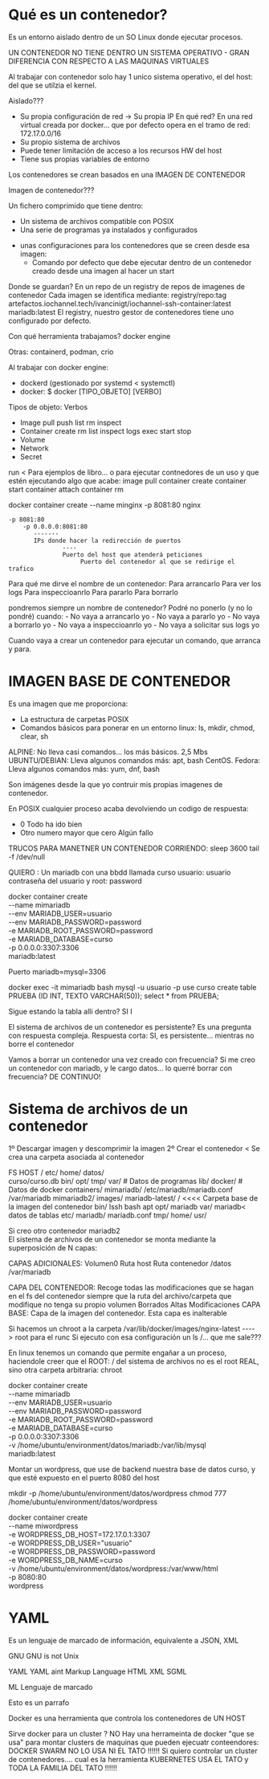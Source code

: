 # Qué es un contenedor?

Es un entorno aislado dentro de un SO Linux donde ejecutar procesos.

UN CONTENEDOR NO TIENE DENTRO UN SISTEMA OPERATIVO - GRAN DIFERENCIA CON RESPECTO A LAS MAQUINAS VIRTUALES

Al trabajar con contenedor solo hay 1 unico sistema operativo, el del host: del que se utilzia el kernel.

Aislado???
- Su propia configuración de red -> Su propia IP
        En qué red? En una red virtual creada por docker... que por defecto opera en el tramo de red: 172.17.0.0/16
- Su propio sistema de archivos
- Puede tener limitación de acceso a los recursos HW del host
- Tiene sus propias variables de entorno

Los contenedores se crean basados en una IMAGEN DE CONTENEDOR

Imagen de contenedor???

Un fichero comprimido que tiene dentro: 
- Un sistema de archivos compatible con POSIX
- Una serie de programas ya instalados y configurados

+ unas configuraciones para los contenedores que se creen desde esa imagen:
    + Comando por defecto que debe ejecutar dentro de un contenedor creado desde una imagen al hacer un start

Donde se guardan? En un repo de un registry de repos de imagenes de contenedor
Cada imagen se identifica mediante:
    registry/repo:tag
        artefactos.iochannel.tech/ivancinigt/iochannel-ssh-container:latest
        mariadb:latest
    El registry, nuestro gestor de contenedores tiene uno configurado por defecto.

Con qué herramienta trabajamos? docker engine

Otras: containerd, podman, crio

Al trabajar con docker engine:
- dockerd (gestionado por systemd < systemctl)
- docker:
    $ docker [TIPO_OBJETO] [VERBO] <args>

Tipos de objeto:    Verbos
- Image             pull    push    list    rm      inspect
- Container         create  rm      list    inspect logs    exec    start   stop
- Volume
- Network
- Secret

run < Para ejemplos de libro... o para ejecutar contnedores de un uso y que estén ejecutando algo que acabe:
    image pull
    container create
    container start
    container attach
    container rm

docker container create --name minginx -p 8081:80 nginx

    -p 8081:80
        -p 0.0.0.0:8081:80
           -------
           IPs donde hacer la redirección de puertos
                   ----
                   Puerto del host que atenderá peticiones
                        Puerto del contenedor al que se redirige el trafico

Para qué me dirve el nombre de un contenedor:
    Para arrancarlo
    Para ver los logs
    Para inspeccioanrlo
    Para pararlo
    Para borrarlo

pondremos siempre un nombre de contenedor?  Podré no ponerlo (y no lo pondré) cuando:
    - No vaya a arrancarlo yo
    - No vaya a pararlo yo
    - No vaya a borrarlo yo
    - No vaya a inspeccioanrlo yo
    - No vaya a solicitar sus logs yo

Cuando vaya a crear un contenedor para ejecutar un comando, que arranca y para.

# IMAGEN BASE DE CONTENEDOR

Es una imagen que me proporciona:
- La estructura de carpetas POSIX
- Comandos básicos para ponerar en un entorno linux: ls, mkdir, chmod, clear, sh

ALPINE: No lleva casi comandos... los más básicos. 2,5 Mbs
UBUNTU/DEBIAN: Lleva algunos comandos más: apt, bash
CentOS. Fedora: Lleva algunos comandos más: yum, dnf, bash

Son imágenes desde la que yo contruir mis propias imagenes de contenedor.


En POSIX cualquier proceso acaba devolviendo un codigo de respuesta:
- 0                             Todo ha ido bien
- Otro numero mayor que cero    Algún fallo

TRUCOS PARA MANETNER UN CONTENEDOR CORRIENDO:
    sleep 3600
    tail -f /dev/null

QUIERO :
Un mariadb
con una bbdd llamada curso
usuario: usuario
contraseña del usuario y root: password

docker container create \
    --name mimariadb \
    --env MARIADB_USER=usuario \
    --env MARIADB_PASSWORD=password \
    -e MARIADB_ROOT_PASSWORD=password \
    -e MARIADB_DATABASE=curso \
    -p 0.0.0.0:3307:3306 \
    mariadb:latest

Puerto mariadb=mysql=3306


docker exec -it mimariadb bash
    mysql -u usuario -p 
        use curso
        create table PRUEBA (ID INT, TEXTO VARCHAR(50));
        select * from PRUEBA;
        
Sigue estando la tabla alli dentro?
    SI I

El sistema de archivos de un contenedor es persistente?
    Es una pregunta con respuesta compleja.
    Respuesta corta: SI, es persistente... mientras no borre el contenedor
    
Vamos a borrar un contenedor una vez creado con frecuencia?
Si me creo un contenedor con mariadb, y le cargo datos... lo querré borrar con frecuencia?
DE CONTINUO!

# Sistema de archivos de un contenedor

1º Descargar imagen y descomprimir la imagen
2º Crear el contenedor < Se crea una carpeta asociada al contenedor





FS HOST
/
    etc/
    home/
    datos/      
        curso/curso.db
    bin/
    opt/
    tmp/
    var/        # Datos de programas
        lib/
            docker/     # Datos de docker
                    containers/
                            mimariadb/
                                            /etc/mariadb/mariadb.conf
                                            /var/mariadb
                            mimariadb2/
                    images/
                            mariadb-latest/   /               <<<< Carpeta base de la imagen del contenedor
                                            bin/
                                                lssh
                                                bash
                                                apt
                                            opt/
                                                mariadb
                                            var/
                                                mariadb< datos de tablas
                                            etc/
                                                mariadb/
                                                    mariadb.conf
                                            tmp/
                                            home/
                                            usr/
                                            
Si creo otro contenedor mariadb2                                            
El sistema de archivos de un contenedor se monta mediante la superposición de N capas:

CAPAS ADICIONALES:
    Volumen0    Ruta host   Ruta contenedor
                /datos      /var/mariadb

CAPA DEL CONTENEDOR:    Recoge todas las modificaciones que se hagan en el fs del contenedor
                        siempre que la ruta del archivo/carpeta que modifique no tenga su propio volumen
                            Borrados
                            Altas
                            Modificaciones
CAPA BASE:              Capa de la imagen del contenedor. Esta capa es inalterable
    





Si hacemos un chroot a la carpeta /var/lib/docker/images/nginx-latest ----> root para el runc
Si ejecuto con esa configuración un ls /... que me sale???



En linux tenemos un comando que permite engañar a un proceso, haciendole creer que el ROOT: /
    del sistema de archivos no es el root REAL, sino otra carpeta arbitraria:                   chroot
    

docker container create \
    --name mimariadb \
    --env MARIADB_USER=usuario \
    --env MARIADB_PASSWORD=password \
    -e MARIADB_ROOT_PASSWORD=password \
    -e MARIADB_DATABASE=curso \
    -p 0.0.0.0:3307:3306 \
    -v /home/ubuntu/environment/datos/mariadb:/var/lib/mysql \
    mariadb:latest

Montar un wordpress, que use de backend nuestra base de datos curso, y que esté expuesto en el puerto 8080 del host



mkdir -p /home/ubuntu/environment/datos/wordpress
chmod 777 /home/ubuntu/environment/datos/wordpress

docker container create \
    --name miwordpress \
    -e WORDPRESS_DB_HOST=172.17.0.1:3307 \
    -e WORDPRESS_DB_USER="usuario" \
    -e WORDPRESS_DB_PASSWORD=password \
    -e WORDPRESS_DB_NAME=curso \
    -v /home/ubuntu/environment/datos/wordpress:/var/www/html \
    -p 8080:80 \
    wordpress

# YAML

Es un lenguaje de marcado de información, equivalente a JSON, XML

GNU                 GNU is not Unix

YAML                YAML aint Markup Language
HTML
 XML
SGML

ML Lenguaje de marcado
<p>Esto es un parrafo</p>

Docker es una herramienta que controla los contenedores de UN HOST

Sirve docker para un cluster ? NO
Hay una herrameinta de docker "que se usa" para montar clusters de maquinas
que pueden ejecuatr conteendores: DOCKER SWARM
    NO LO USA NI EL TATO !!!!!!
Si quiero controlar un cluster de contenedores.... cual es la herramienta KUBERNETES
    USA EL TATO y TODA LA FAMILIA DEL TATO !!!!!!
